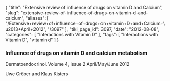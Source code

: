 {
    "title": "Extensive review of influence of drugs on vitamin D and Calcium",
    "slug": "extensive-review-of-influence-of-drugs-on-vitamin-d-and-calcium",
    "aliases": [
        "/Extensive+review+of+influence+of+drugs+on+vitamin+D+and+Calcium+\u2013+April+2012",
        "/3097"
    ],
    "tiki_page_id": 3097,
    "date": "2012-08-08",
    "categories": [
        "Interactions with Vitamin D"
    ],
    "tags": [
        "Interactions with Vitamin D",
        "vitamin d"
    ]
}


### Influence of drugs on vitamin D and calcium metabolism

Dermatoendocrinol. Volume 4, Issue 2   April/May/June 2012

Uwe Gröber and Klaus Kisters